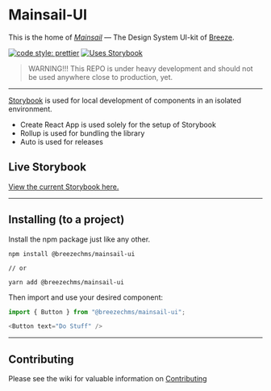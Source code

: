 # Mainsail-UI

This is the home of [_Mainsail_](https://en.wikipedia.org/wiki/Mainsail) — The Design System UI-kit of [Breeze](https://www.breezechms.com/).

[![code style: prettier](https://img.shields.io/badge/code_style-prettier-ff69b4.svg?style=flat-square)](https://github.com/prettier/prettier)
[![Uses Storybook](https://raw.githubusercontent.com/storybookjs/brand/master/badge/badge-storybook.svg)](https://storybook.js.org/)


> WARNING!!! This REPO is under heavy development and should not be used anywhere close to production, yet.
___

[Storybook](https://storybook.js.org/) is used for local development of components in an isolated environment.

- Create React App is used solely for the setup of Storybook
- Rollup is used for bundling the library
- Auto is used for releases

## Live Storybook

[View the current Storybook here.](http://shared.breezechms.com/mainsail-ui/)
___

## Installing (to a project)

Install the npm package just like any other.

```
npm install @breezechms/mainsail-ui

// or

yarn add @breezechms/mainsail-ui
```

Then import and use your desired component:

```js
import { Button } from "@breezechms/mainsail-ui";

<Button text="Do Stuff" />
```
___
## Contributing

Please see the wiki for valuable information on [Contributing](https://github.com/BreezeChMS/mainsail-ui/wiki/Contributing-to-Mainsail)
